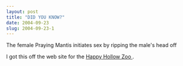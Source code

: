 ```yaml
---
layout: post
title: "DID YOU KNOW?"
date: 2004-09-23
slug: 2004-09-23-1
---
```


The female Praying Mantis initiates sex by ripping the male&apos;s head off

I got this off the web site for the  [ Happy Hollow Zoo ](http://www.happyhollowparkandzoo.org/index.php3) . 
